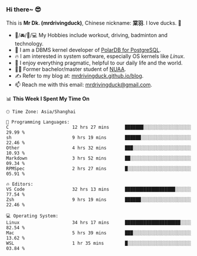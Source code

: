 ### Hi there~ 😎

This is **Mr Dk. (mrdrivingduck)**, Chinese nickname: **棠羽**. I love ducks. 🦆

- 💪/🚘/🏸/💻 My Hobbies include workout, driving, badminton and technology.
- 🍊 I am a DBMS kernel developer of [PolarDB for PostgreSQL](https://github.com/ApsaraDB/PolarDB-for-PostgreSQL).
- 🔥 I am interested in system software, especially OS kernels like *Linux*.
- 🔧 I enjoy everything pragmatic, helpful to our daily life and the world.
- 👨‍🎓 Former bachelor/master student of [NUAA](https://en.wikipedia.org/wiki/Nanjing_University_of_Aeronautics_and_Astronautics).
- ✍ Refer to my blog at: [mrdrivingduck.github.io/blog](https://mrdrivingduck.github.io/blog/).
- 📫 Reach me with this email: [mrdrivingduck@gmail.com](mailto:mrdrivingduck@gmail.com).

<!--START_SECTION:waka-->
📊 **This Week I Spent My Time On** 

```text
🕑︎ Time Zone: Asia/Shanghai

💬 Programming Languages: 
C                        12 hrs 27 mins      ███████░░░░░░░░░░░░░░░░░░   29.99 % 
sh                       9 hrs 19 mins       ██████░░░░░░░░░░░░░░░░░░░   22.46 % 
Other                    4 hrs 32 mins       ███░░░░░░░░░░░░░░░░░░░░░░   10.93 % 
Markdown                 3 hrs 52 mins       ██░░░░░░░░░░░░░░░░░░░░░░░   09.34 % 
RPMSpec                  2 hrs 27 mins       █░░░░░░░░░░░░░░░░░░░░░░░░   05.91 % 

🔥 Editors: 
VS Code                  32 hrs 13 mins      ███████████████████░░░░░░   77.54 % 
Zsh                      9 hrs 19 mins       ██████░░░░░░░░░░░░░░░░░░░   22.46 % 

💻 Operating System: 
Linux                    34 hrs 17 mins      █████████████████████░░░░   82.54 % 
Mac                      5 hrs 39 mins       ███░░░░░░░░░░░░░░░░░░░░░░   13.62 % 
WSL                      1 hr 35 mins        █░░░░░░░░░░░░░░░░░░░░░░░░   03.84 % 
```


<!--END_SECTION:waka-->

<!-- ![Mr Dk.'s GitHub Stats](https://github-readme-stats.vercel.app/api?username=mrdrivingduck&count_private&show_icons=true&theme=buefy) -->

<!-- ![Most Used Languages](https://github-readme-stats.vercel.app/api/top-langs/?username=mrdrivingduck&exclude_repo=mips32-CPU,snort-tcp-socket&theme=buefy&layout=compact&langs_count=10) -->


<!--
**mrdrivingduck/mrdrivingduck** is a ✨ _special_ ✨ repository because its `README.md` (this file) appears on your GitHub profile.

Here are some ideas to get you started:

- 🔭 I’m currently working on ...
- 🌱 I’m currently learning ...
- 👯 I’m looking to collaborate on ...
- 🤔 I’m looking for help with ...
- 💬 Ask me about ...
- 📫 How to reach me: ...
- 😄 Pronouns: ...
- ⚡ Fun fact: ...
-->
